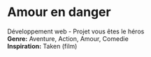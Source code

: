 # Amour en danger  
Développement web - Projet vous êtes le héros  
**Genre:** Aventure, Action, Amour, Comedie  
**Inspiration:** Taken (film)  
